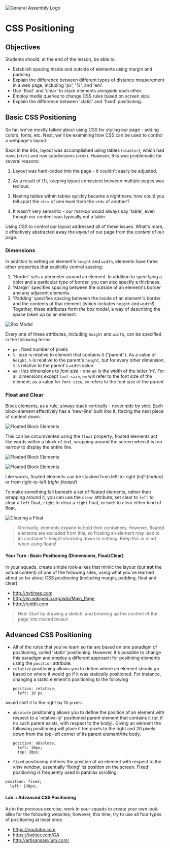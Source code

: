 ![General Assembly Logo](http://i.imgur.com/ke8USTq.png)

# CSS Positioning

## Objectives

Students should, at the end of the lesson, be able to:

- Establish spacing inside and outside of elements using margin and padding.
- Explain the difference between different types of distance measurement in a web page, including 'px', '%', and 'em'.
- Use 'float' and 'clear' to stack elements alongside each other.
- Employ media queries to change CSS rules based on screen size.
- Explain the difference between 'static' and 'fixed' positioning.

## Basic CSS Positioning

So far, we've mostly talked about using CSS for styling our page - adding colors, fonts, etc. Next, we'll be examining how CSS can be used to control a webpage's layout.

Back in the 90s, layout was accomplished using tables (`<table>`), which had rows (`<tr>`) and row subdivisions (`<td>`). However, this was problematic for several reasons:

1. Layout was hard-coded into the page - it couldn't easily be adjusted.

2. As a result of (1), keeping layout consistent between multiple pages was tedious.

3. Nesting tables within tables quickly became a nightmare; how could you tell apart the `<tr>` of one level from the `<td>` of another?

4. It wasn't very semantic - our markup would always say 'table', even though our content was typically not a table.

Using CSS to control our layout addressed all of these issues. What's more, it effectively abstracted away the _layout_ of our page from the _content_ of our page.

### Dimensions

In addition to setting an element's `height` and `width`, elements have three other properties that explicitly control spacing:
1. 'Border' sets a perimeter around an element. In addition to specifying a color and a particular type of border, you can also specify a thickness.
2. 'Margin' specifies spacing between the outside of an element's border and any adjacent elements.
3. 'Padding' specifies spacing between the inside of an element's border and the contents of that element (which includes `height` and `width`!)
Together, these attributes form _the box model_, a way of describing the space taken up by an element.

![Box Model](https://mdn.mozillademos.org/files/8685/boxmodel-3.png)

Every one of these attributes, including `height` and `width`, can be specified in the following terms:
* `px` : fixed number of pixels
* `%`  : size is relative to element that contains it ("parent"). As a value of `height`, `%` is relative to the parent's `height`, but for every other dimension, `%` is relative to the parent's `width` value.
* `em` : ties dimensions to *font size* - one `em` is the width of the letter 'm'. For all dimensions except `font-size`, `em` will refer to the font size of the element; as a value for `font-size`, `em` refers to the font size of the *parent*

### Float and Clear
Block elements, as a rule, always stack vertically - never side by side. Each block element effectively has a 'new-line' built into it, forcing the next piece of content down.

![Floated Block Elements](images/floated-block-elements-01.jpg)

This can be circumvented using the `float` property; floated elements act like words within a block of text, wrapping around the screen when it is too narrow to display the entire line.

![Floated Block Elements](images/floated-block-elements-02.jpg)

![Floated Block Elements](images/floated-block-elements-03.jpg)

Like words, floated elements can be stacked from left-to-right (_left-floated_) or from right-to-left (_right-floated_)

To make something fall beneath a set of floated elements, rather then wrapping around it, you can use the `clear` attribute; set clear to `left` to clear a `left` float, `right` to clear a `right` float, or `both` to clear either kind of float.

![Clearing a Float](images/floated-block-elements-04.jpg)

> Ordinarily, elements expand to hold their containers. However, floated elements are excluded from this, so floating an element may lead to its container's height shrinking down to nothing. Keep this in mind when using floats!

#### Your Turn : Basic Positioning (Dimensions, Float/Clear)
In your squads, create simple look-alikes that mimic the layout (but **not** the actual content) of one of the following sites, using what you've learned about so far about CSS positioning (including margin, padding, float and clear).

* http://nytimes.com
* http://en.wikipedia.org/wiki/Main_Page
* http://reddit.com

> Hint: Start by drawing a sketch, and breaking up the content of the page into nested boxes!

## Advanced CSS Positioning
* All of the rules that you've learn so far are based on one paradigm of positioning, called 'static' positioning. However, it's possible to change this paradigm and employ a different approach for positining elements using the `position` attribute.
* `relative` positioning allows you to define where an element should go based on where it would go if it was statically positioned. For instance, changing a static element's positioning to the following
  ```
  position: relative;
    left: 10 px
  ```
would shift it to the right by 10 pixels.
* `absolute` positioning allows you to define the position of an element with respect to a 'relative-ly' positioned parent element that contains it (or, if no such parent exists, with respect to the body). Giving an element the following positioning will place it ten pixels to the right and 20 pixels down from the top-left corner of its parent element/the body.
  ```
  position: absolute;
    left: 10px;
    top: 20px;
  ```
* `fixed` positioning defines the position of an element with respect to the *view window*, essentially 'fixing' its position on the screen. Fixed positioning is frequently used in parallax scrolling.
```
position: fixed;
  left: 130px;
```
#### Lab :: Advanced CSS Positioning
As in the previous exercise, work in your squads to create your own look-alike for the following websites; however, this time, try to use all four types of positioning at least once.

  * https://youtube.com
  * https://twitter.com/GA
  * http://artisansasylum.com/
